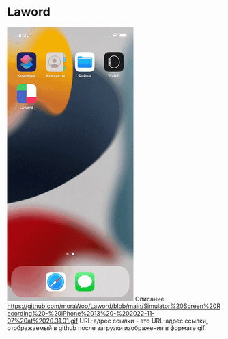 # Laword

![image](https://github.com/moraWoo/Laword/blob/main/Simulator%20Screen%20Recording%20-%20iPhone%2013%20-%202022-11-07%20at%2020.31.01.gif)
Описание:
https://github.com/moraWoo/Laword/blob/main/Simulator%20Screen%20Recording%20-%20iPhone%2013%20-%202022-11-07%20at%2020.31.01.gif
 URL-адрес ссылки - это URL-адрес ссылки, отображаемый в github после загрузки изображения в формате gif.

